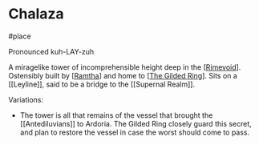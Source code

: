 # Chalaza
#place 

Pronounced kuh-LAY-zuh

A miragelike tower of incomprehensible height deep in the [[Rimevoid]]. Ostensibly built by [[Ramtha]] and home to [[The Gilded Ring]].
Sits on a [[Leyline]], said to be a bridge to the [[Supernal Realm]].

Variations:
 - The tower is all that remains of the vessel that brought the [[Antediluvians]] to Ardoria. The Gilded Ring closely guard this secret, and plan to restore the vessel in case the worst should come to pass.

[//begin]: # "Autogenerated link references for markdown compatibility"
[Rimevoid]: Rimevoid "Rimevoid"
[Ramtha]: Ramtha "Ramtha"
[The Gilded Ring]: <The Gilded Ring> "The Gilded Ring"
[//end]: # "Autogenerated link references"
